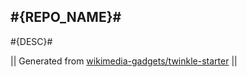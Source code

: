 ## #{REPO_NAME}#

#{DESC}#

|| Generated from [wikimedia-gadgets/twinkle-starter](https://github.com/wikimedia-gadgets/twinkle-starter) ||